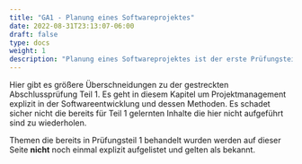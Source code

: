 ```yaml
---
title: "GA1 - Planung eines Softwareprojektes"
date: 2022-08-31T23:13:07-06:00
draft: false
type: docs
weight: 1
description: "Planung eines Softwareprojektes ist der erste Prüfungsteil der gestreckten Abschlussprüfung Teil 2. In diesem geht es um die Planung eines Softwareprojektes."
---
```


Hier gibt es größere Überschneidungen zu der gestreckten Abschlussprüfung Teil 1. Es geht in diesem Kapitel um Projektmanagement explizit in der Softwareentwicklung und dessen Methoden. Es schadet sicher nicht die bereits für Teil 1 gelernten Inhalte die hier nicht aufgeführt sind zu wiederholen.  
  
Themen die bereits in Prüfungsteil 1 behandelt wurden werden auf dieser Seite **nicht** noch einmal explizit aufgelistet und gelten als bekannt.
